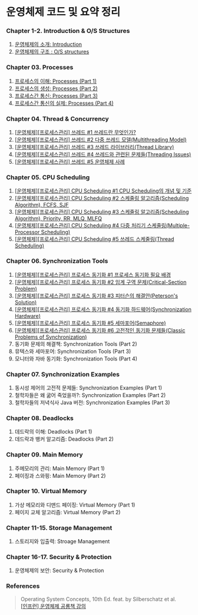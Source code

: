# 운영체제 코드 및 요약 정리

### Chapter 1-2. Introduction & O/S Structures

1.  [운영체제의 소개: Introduction](https://yonghwankim-dev.tistory.com/186)
2.  [운영체제의 구조 : O/S structures](https://yonghwankim-dev.tistory.com/187)

### Chapter 03. Processes

1.  [프로세스의 이해: Processes (Part 1)](https://yonghwankim-dev.tistory.com/191)
2.  [프로세스의 생성: Processes (Part 2)](https://yonghwankim-dev.tistory.com/192)
3.  [프로세스간 통신: Processes (Part 3)](https://yonghwankim-dev.tistory.com/196)
4.  [프로세스간 통신의 실제: Processes (Part 4)](https://yonghwankim-dev.tistory.com/200)

### Chapter 04. Thread & Concurrency

1.  [\[운영체제\]\[프로세스관리\] 쓰레드 #1 쓰레드란 무엇인가?](https://yonghwankim-dev.tistory.com/223)
2.  [\[운영체제\]\[프로세스관리\] 쓰레드 #2 다중 쓰레드 모델(Multithreading Model)](https://yonghwankim-dev.tistory.com/224)
3.  [\[운영체제\]\[프로세스관리\] 쓰레드 #3 쓰레드 라이브러리(Thread Library)](https://yonghwankim-dev.tistory.com/227)
4.  [\[운영체제\]\[프로세스관리\] 쓰레드 #4 쓰레드와 관련된 문제들(Threading Issues)](https://yonghwankim-dev.tistory.com/230)
5.  [\[운영체제\]\[프로세스관리\] 쓰레드 #5 운영체제 사례](https://yonghwankim-dev.tistory.com/231)

### Chapter 05. CPU Scheduling

1.  [\[운영체제\]\[프로세스관리\] CPU Scheduling #1 CPU Scheduling의 개념 및 기준](https://yonghwankim-dev.tistory.com/242)
2.  [\[운영체제\]\[프로세스관리\] CPU Scheduling #2 스케줄링 알고리즘(Scheduling Algorithm), FCFS, SJF](https://yonghwankim-dev.tistory.com/243)
3.  [\[운영체제\]\[프로세스관리\] CPU Scheduling #3 스케줄링 알고리즘(Scheduling Algorithm), Priority, RR, MLQ, MLFQ](https://yonghwankim-dev.tistory.com/244)
4.  [\[운영체제\]\[프로세스관리\] CPU Scheduling #4 다중 처리기 스케줄링(Multiple-Processor Scheduling)](https://yonghwankim-dev.tistory.com/247)
5.  [\[운영체제\]\[프로세스관리\] CPU Scheduling #5 쓰레드 스케줄링(Thread Scheduling)](https://yonghwankim-dev.tistory.com/251)

### Chapter 06. Synchronization Tools

1.  [\[운영체제\]\[프로세스관리\] 프로세스 동기화 #1 프로세스 동기화 필요 배경](https://yonghwankim-dev.tistory.com/255)
2.  [\[운영체제\]\[프로세스관리\] 프로세스 동기화 #2 임계 구역 문제(Critical-Section Problem)](https://yonghwankim-dev.tistory.com/256)
3.  [\[운영체제\]\[프로세스관리\] 프로세스 동기화 #3 피터슨의 해결안(Peterson's Solution)](https://yonghwankim-dev.tistory.com/265)
4.  [\[운영체제\]\[프로세스관리\] 프로세스 동기화 #4 동기화 하드웨어(Synchronization Hardware)](https://yonghwankim-dev.tistory.com/266)
5.  [\[운영체제\]\[프로세스관리\] 프로세스 동기화 #5 세마포어(Semaphore)](https://yonghwankim-dev.tistory.com/270)
6.  [\[운영체제\]\[프로세스관리\] 프로세스 동기화 #6 고전적인 동기화 문제들(Classic Problems of Synchronization)](https://yonghwankim-dev.tistory.com/272)
7.  동기화 문제의 해결책: Synchronization Tools (Part 2)
8.  뮤텍스와 세마포어: Synchronization Tools (Part 3)
9.  모니터와 자바 동기화: Synchronization Tools (Part 4)

### Chapter 07. Synchronization Examples

1.  동시성 제어의 고전적 문제들: Synchronization Examples (Part 1)
2.  철학자들은 왜 굶어 죽었을까?: Synchronization Examples (Part 2)
3.  철학자들의 저녁식사 Java 버전: Synchronization Examples (Part 3) 

### Chapter 08. Deadlocks

1.  데드락의 이해: Deadlocks (Part 1)
2.  데드락과 뱅커 알고리즘: Deadlocks (Part 2)

### Chapter 09. Main Memory

1.  주메모리의 관리: Main Memory (Part 1)
2.  페이징과 스와핑: Main Memory (Part 2)

### Chapter 10. Virtual Memory

1.  가상 메모리와 디맨드 페이징: Virtual Memory (Part 1)
2.  페이지 교체 알고리즘: Virtual Memory (Part 2)

### Chapter 11-15. Storage Management

1.  스토리지와 입출력: Stroage Management

### Chapter 16-17. Security & Protection

1.  운영체제의 보안: Security & Protection

### References
> Operating System Concepts, 10th Ed. feat. by Silberschatz et al.  
> [\[인프런\] 운영체제 공룡책 강의](https://www.inflearn.com/course/%EC%9A%B4%EC%98%81%EC%B2%B4%EC%A0%9C-%EA%B3%B5%EB%A3%A1%EC%B1%85-%EC%A0%84%EA%B3%B5%EA%B0%95%EC%9D%98/dashboard)
